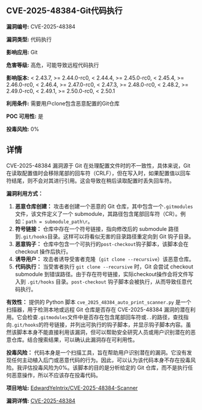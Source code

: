 ## CVE-2025-48384-Git代码执行

**漏洞编号:** CVE-2025-48384

**漏洞类型:** 代码执行

**影响应用:** Git

**危害等级:** 高危，可能导致远程代码执行

**影响版本:** < 2.43.7, >= 2.44.0-rc0, < 2.44.4, >= 2.45.0-rc0, < 2.45.4, >= 2.46.0-rc0, < 2.46.4, >= 2.47.0-rc0, < 2.47.3, >= 2.48.0-rc0, < 2.48.2, >= 2.49.0-rc0, < 2.49.1, >= 2.50.0-rc0, < 2.50.1

**利用条件:** 需要用户clone包含恶意配置的Git仓库

**POC 可用性:** 是

**投毒风险:** 0%

## 详情

CVE-2025-48384 漏洞源于 Git 在处理配置文件时的不一致性，具体来说，Git 在读取配置值时会移除尾部的回车符（CRLF），但在写入时，如果配置值以回车符结尾，则不会对其进行引用。这会导致在稍后读取配置时丢失回车符。

**漏洞利用方式：**

1.  **恶意仓库创建：** 攻击者创建一个恶意的 Git 仓库，其中包含一个`.gitmodules`文件，该文件定义了一个 submodule，其路径包含尾部回车符（CR）。例如：`path = submodule_path\r`。
2.  **符号链接：** 仓库中存在一个符号链接，指向修改后的 submodule 路径到`.git/hooks`目录。这样可以将看似无害的目录路径重定向到 Git 钩子目录。
3.  **恶意钩子：** 仓库中包含一个可执行的`post-checkout`钩子脚本，该脚本会在 checkout 操作后执行。
4.  **诱导用户：** 攻击者诱导受害者克隆（`git clone --recursive`）该恶意仓库。
5.  **代码执行：** 当受害者执行 `git clone --recursive` 时，Git 会尝试 checkout submodule 到错误路径。由于存在符号链接，实际checkout操作会将文件写入到 `.git/hooks` 目录。`post-checkout` 钩子脚本会被执行，从而导致任意代码执行。

**有效性：**
提供的 Python 脚本 `cve_2025_48384_auto_print_scanner.py` 是一个扫描器，用于检测本地或远程 Git 仓库是否存在 CVE-2025-48384 漏洞的潜在利用。它会检查`.gitmodules`文件中是否存在包含尾部回车符或`..`的路径，查找指向`.git/hooks`的符号链接，并列出可执行的钩子脚本，并显示钩子脚本内容。虽然该脚本本身不能直接利用该漏洞，但可以帮助安全研究人员或用户识别潜在的恶意仓库。结合搜索结果，可以确认此漏洞存在可利用性。

**投毒风险：**
代码本身是一个扫描工具，旨在帮助用户识别潜在的漏洞。它没有发现任何主动植入后门或恶意代码的行为。因此，可以认为该代码本身不存在投毒风险。我评估投毒风险为0%。该脚本的目的是分析给定的 Git 仓库，而不是执行任何恶意操作，所以不应该存在投毒代码。

**项目地址:** [EdwardYeIntrix/CVE-2025-48384-Scanner](https://github.com/EdwardYeIntrix/CVE-2025-48384-Scanner)

**漏洞详情:** [CVE-2025-48384](https://nvd.nist.gov/vuln/detail/CVE-2025-48384)